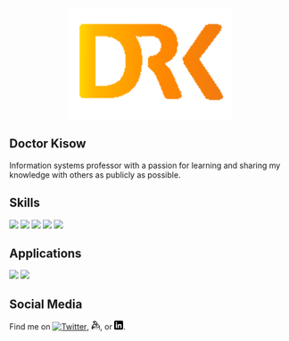 <p align="center">
  <img src="https://raw.githubusercontent.com/DoctorKisow/DoctorKisow/main/DRK.png" height="200"/>
</p>

## Doctor Kisow
Information systems professor with a passion for learning and sharing my knowledge with others as publicly as possible.

## Skills
![](https://img.shields.io/badge/OS-Linux-informational?style=flat&logo=linux&logoColor=white&color=2bbc8a)
![](https://img.shields.io/badge/OS-macOS-informational?style=flat&logo=macOS&logoColor=white&color=2bbc8a)
![](https://img.shields.io/badge/OS-Windows-informational?style=flat&logo=windows&logoColor=white&color=2bbc8a)
![](https://img.shields.io/badge/code-PowerShell-informational?style=flat&logo=powershell&logoColor=white&color=2bbc8a)
![](https://img.shields.io/badge/code-Bash-informational?style=flat&logo=gnu-bash&logoColor=white&color=2bbc8a)

## Applications
<p>
  <code><img width="15%" src="https://www.vectorlogo.zone/logos/nginx/nginx-ar21.svg"></code>
  <code><img width="15%" src="https://www.vectorlogo.zone/logos/apache/apache-ar21.svg"></code>
</p>  

## Social Media
Find me on [![Twitter][1.2]][1], [![Keybase][4.2]][4], or [![LinkedIn][3.2]][3].



<!-- links to social media icons -->
<!-- icons with padding -->
[1.1]: http://i.imgur.com/tXSoThF.png "twitter icon with padding"
[2.1]: http://i.imgur.com/0o48UoR.png "github icon with padding"

<!-- icons without padding -->
[1.2]: http://i.imgur.com/wWzX9uB.png "twitter icon without padding"
[2.2]: http://i.imgur.com/9I6NRUm.png "github icon without padding"
[3.2]: https://raw.githubusercontent.com/DoctorKisow/DoctorKisow/main/linkedin-3-16.png "LinkedIn icon without padding"
[4.2]: https://raw.githubusercontent.com/DoctorKisow/DoctorKisow/main/keybase-3-16.png "Keybase icon without padding"

<!-- links to your social media accounts -->
[1]: https://twitter.com/DoctorKisow
[2]: https://github.com/DoctorKisow
[3]: https://www.linkedin.com/in/matthewkisow/
[4]: https://keybase.io/doctorkisow

<!-- Resources -->
<!-- Icons: https://simpleicons.org/ -->
<!-- Shields: https://shields.io/ -->
